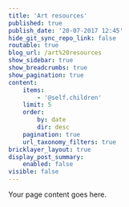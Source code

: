 ```yaml
---
title: 'Art resources'
published: true
publish_date: '20-07-2017 12:45'
hide_git_sync_repo_link: false
routable: true
blog_url: /art%20resources
show_sidebar: true
show_breadcrumbs: true
show_pagination: true
content:
    items:
        - '@self.children'
    limit: 5
    order:
        by: date
        dir: desc
    pagination: true
    url_taxonomy_filters: true
bricklayer_layout: true
display_post_summary:
    enabled: false
visible: false
---
```


Your page content goes here.